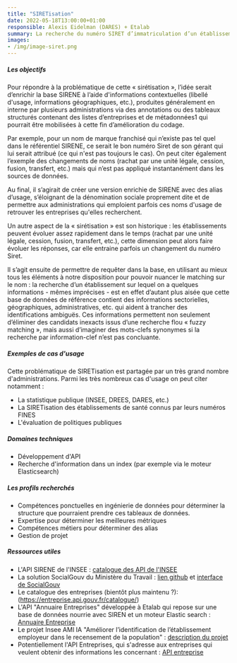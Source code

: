 ```yaml
---
title: "SIRETisation"
date: 2022-05-18T13:00:00+01:00
responsible: Alexis Eidelman (DARES) + Etalab
summary: La recherche du numéro SIRET d’immatriculation d’un établissement dans le répertoire administratif SIRENE de l'INSEE à partir de son libellé et lieu géographique à l’aide des API actuelles ne donne pas toujours un résultat satisfaisant. Plusieurs administrations travaillent à améliorer cette recherche, le but de ce projet serait de répertorier les outils existants et de contribuer à de nouveaux développements.
images: 
- /img/image-siret.png
---
```


##### Les objectifs

Pour répondre à la problématique de cette « sirétisation », l’idée serait d’enrichir la base SIRENE  à l’aide d'informations contextuelles (libellé d'usage, informations géographiques, etc.), produites généralement en interne par plusieurs administrations via des annotations ou des tableaux structurés contenant des listes d’entreprises et de métadonnées1 qui pourrait être mobilisées à cette fin d’amélioration du codage. 

Par exemple, pour un nom de marque franchisé qui n’existe pas tel quel dans le référentiel SIRENE, ce serait le bon numéro Siret de son gérant qui lui serait attribué (ce qui n'est pas toujours le cas). On peut citer également l’exemple des changements de noms (rachat par une unité légale, cession, fusion, transfert, etc.) mais qui n’est pas appliqué instantanément dans les sources de données.

Au final, il s’agirait de créer une version enrichie de SIRENE avec des alias d’usage, s’éloignant de la dénomination sociale proprement dite et de permettre aux administrations qui emploient parfois ces noms d'usage de retrouver les entreprises qu'elles recherchent.

Un autre aspect de la « sirétisation » est son historique : les établissements peuvent évoluer assez rapidement dans le temps (rachat par une unité légale, cession, fusion, transfert, etc.), cette dimension peut alors faire évoluer les réponses, car elle entraine parfois un changement du numéro Siret.

Il s’agit ensuite de permettre de requêter dans la base, en utilisant au mieux tous les éléments à notre disposition pour pouvoir nuancer le matching sur le nom : la recherche d’un établissement sur lequel on a quelques informations - mêmes imprécises - est en effet d’autant plus aisée que cette base de données de référence contient des informations sectorielles, géographiques, administratives, etc. qui aident à trancher des identifications ambiguës. Ces informations permettent non seulement d’éliminer des candidats inexacts issus d’une recherche flou « fuzzy matching », mais aussi d’imaginer des mots-clefs synonymes si la recherche par information-clef n’est pas concluante.

##### Exemples de cas d'usage

Cette problématique de SIRETisation est partagée par un très grand nombre d'administrations. Parmi les très nombreux cas d'usage on peut citer notamment :
- La statistique publique (INSEE, DREES, DARES, etc.)
- La SIRETisation des établissements de santé connus par leurs numéros FINES
- L'évaluation de politiques publiques


##### Domaines techniques

- Développement d'API
- Recherche d'information dans un index (par exemple via le moteur Elasticsearch)

##### Les profils recherchés

- Compétences ponctuelles en ingénierie de données pour déterminer la structure que pourraient prendre ces tableaux de données.
- Expertise pour déterminer les meilleures métriques
- Compétences métiers pour déterminer des alias
- Gestion de projet

##### Ressources utiles

- L'API SIRENE de l'INSEE : [catalogue des API de l'INSEE](https://api.insee.fr/catalogue/)
- La solution SocialGouv du Ministère du Travail : [lien github](https://github.com/SocialGouv/recherche-entreprises) et [interface de SocialGouv](https://recherche-entreprises.fabrique.social.gouv.fr/)
- Le catalogue des entreprises (bientôt plus maintenu ?): (https://entreprise.api.gouv.fr/catalogue/)
- L'API "Annuaire Entreprises" développée à Etalab qui repose sur une base de données nourrie avec SIREN et un moteur Elastic search : [Annuaire Entreprise](https://annuaire-entreprises.data.gouv.fr/)
- Le projet Insee AMI IA "Améliorer l’identification de l’établissement employeur dans le recensement de la population" : [description du projet](https://www.etalab.gouv.fr/intelligence-artificielle-decouvrez-les-15-nouveaux-projets-selectionnes/)
- Potentiellement l'API Entreprises, qui s'adresse aux entreprises qui veulent obtenir des informations les concernant : [API entreprise](https://entreprise.api.gouv.fr/catalogue/)